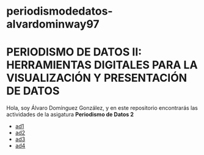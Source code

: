 # periodismodedatos-alvardominway97
# PERIODISMO DE DATOS II: HERRAMIENTAS DIGITALES PARA LA VISUALIZACIÓN Y PRESENTACIÓN DE DATOS 
Hola, soy Álvaro Domínguez González, y en este repositorio encontrarás las actividades de la asigatura **Periodismo de Datos 2** 
- [ad1](https://nebrijas.github.io/periodismodedatos-alvardominway97/ad1.html)
- [ad2](https://nebrijas.github.io/periodismodedatos-alvardominway97/ad2.html)
- [ad3](https://nebrijas.github.io/periodismodedatos-alvardominway97/api-covid19-pandas.html) 
- [ad4](https://nebrijas.github.io/periodismodedatos-alvardominway97/api-pandas-folium.html)
